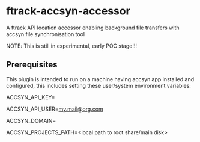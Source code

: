 # ftrack-accsyn-accessor
A ftrack API location accessor enabling background file transfers with accsyn file synchronisation tool

NOTE: This is still in experimental, early POC stage!!!

Prerequisites
-------------

This plugin is intended to run on a machine having accsyn app installed and configured,
this includes setting these user/system environment variables:

ACCSYN_API_KEY=<my API key>

ACCSYN_API_USER=<my.mail@org.com>

ACCSYN_DOMAIN=<myorg>

ACCSYN_PROJECTS_PATH=<local path to root share/main disk>




    
